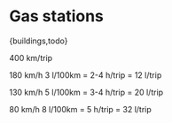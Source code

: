 # Gas stations

{buildings,todo}

400 km/trip

180 km/h
3 l/100km
= 2-4 h/trip
= 12 l/trip

130 km/h
5 l/100km
= 3-4 h/trip
= 20 l/trip

80 km/h
8 l/100km
= 5 h/trip
= 32 l/trip